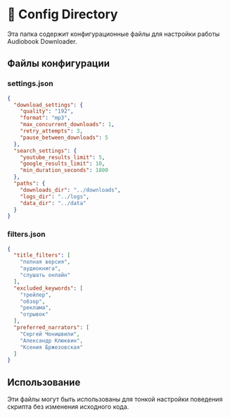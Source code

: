 # 📁 Config Directory

Эта папка содержит конфигурационные файлы для настройки работы Audiobook Downloader.

## Файлы конфигурации

### settings.json
```json
{
  "download_settings": {
    "quality": "192",
    "format": "mp3",
    "max_concurrent_downloads": 1,
    "retry_attempts": 3,
    "pause_between_downloads": 5
  },
  "search_settings": {
    "youtube_results_limit": 5,
    "google_results_limit": 10,
    "min_duration_seconds": 1800
  },
  "paths": {
    "downloads_dir": "../downloads",
    "logs_dir": "../logs",
    "data_dir": "../data"
  }
}
```

### filters.json
```json
{
  "title_filters": [
    "полная версия",
    "аудиокнига",
    "слушать онлайн"
  ],
  "excluded_keywords": [
    "трейлер",
    "обзор",
    "реклама",
    "отрывок"
  ],
  "preferred_narrators": [
    "Сергей Чонишвили",
    "Александр Клюквин",
    "Ксения Бржезовская"
  ]
}
```

## Использование

Эти файлы могут быть использованы для тонкой настройки поведения скрипта без изменения исходного кода.
